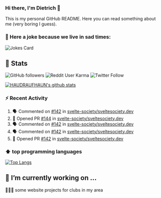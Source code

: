 ### Hi there, I'm Dietrich 👋

This is my personal GitHub README. Here you can read something about me (very boring I guess).

### 🤡 Here a joke because we live in sad times:
![Jokes Card](https://readme-jokes.vercel.app/api)

## :rocket: Stats

 ![GitHub followers](https://img.shields.io/github/followers/HAUDRAUFHAUN?label=GitHub-Followers&logo=GitHub&style=for-the-badge) ![Reddit User Karma](https://img.shields.io/reddit/user-karma/combined/haudraufhaun?logo=reddit&style=for-the-badge) ![Twitter Follow](https://img.shields.io/twitter/follow/haudraufhaun1?color=%231da1f2&logo=twitter&logoColor=%231da1f2&style=for-the-badge)
  
[![HAUDRAUFHAUN's github stats](https://github-readme-stats.vercel.app/api?username=HAUDRAUFHAUN&show_icons=true&theme=vue&hide_border=true)](https://github.com/anuraghazra/github-readme-stats)

### ⚡ Recent Activity

<!--START_SECTION:activity-->
1. 🗣 Commented on [#142](https://github.com/svelte-society/sveltesociety.dev/issues/142) in [svelte-society/sveltesociety.dev](https://github.com/svelte-society/sveltesociety.dev)
2. 💪 Opened PR [#144](https://github.com/svelte-society/sveltesociety.dev/pull/144) in [svelte-society/sveltesociety.dev](https://github.com/svelte-society/sveltesociety.dev)
3. 🗣 Commented on [#142](https://github.com/svelte-society/sveltesociety.dev/issues/142) in [svelte-society/sveltesociety.dev](https://github.com/svelte-society/sveltesociety.dev)
4. 🗣 Commented on [#142](https://github.com/svelte-society/sveltesociety.dev/issues/142) in [svelte-society/sveltesociety.dev](https://github.com/svelte-society/sveltesociety.dev)
5. 💪 Opened PR [#142](https://github.com/svelte-society/sveltesociety.dev/pull/142) in [svelte-society/sveltesociety.dev](https://github.com/svelte-society/sveltesociety.dev)
<!--END_SECTION:activity-->

### ⬆️ top programming languages
[![Top Langs](https://github-readme-stats.vercel.app/api/top-langs/?username=HAUDRAUFHAUN&theme=vue&hide_border=true)](https://github.com/anuraghazra/github-readme-stats)

## 🔭 I’m currently working on ...

👨🏻‍💼 some website projects for clubs in my area
